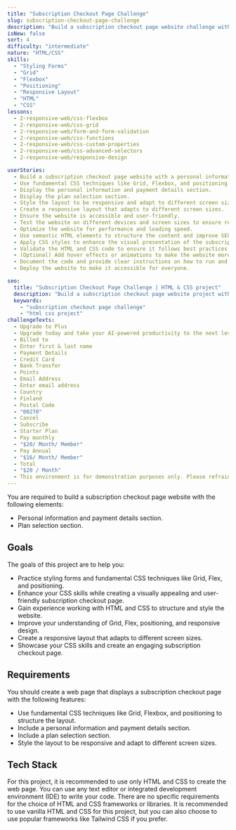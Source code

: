 ```yaml
---
title: "Subscription Checkout Page Challenge"
slug: subscription-checkout-page-challenge
description: "Build a subscription checkout page website challenge with provided design. The layout should have 2 main sections: personal information and payment details, and plan selection."
isNew: false
sort: 4
difficulty: "intermediate"
nature: "HTML/CSS"
skills:
  - "Styling Forms"
  - "Grid"
  - "Flexbox"
  - "Positioning"
  - "Responsive Layout"
  - "HTML"
  - "CSS"
lessons:
  - 2-responsive-web/css-flexbox
  - 2-responsive-web/css-grid
  - 2-responsive-web/form-and-form-validation
  - 2-responsive-web/css-functions
  - 2-responsive-web/css-custom-properties
  - 2-responsive-web/css-advanced-selectors
  - 2-responsive-web/responsive-design

userStories:
  - Build a subscription checkout page website with a personal information and payment details section, and a plan selection section.
  - Use fundamental CSS techniques like Grid, Flexbox, and positioning to structure the layout.
  - Display the personal information and payment details section.
  - Display the plan selection section.
  - Style the layout to be responsive and adapt to different screen sizes.
  - Create a responsive layout that adapts to different screen sizes.
  - Ensure the website is accessible and user-friendly.
  - Test the website on different devices and screen sizes to ensure responsiveness.
  - Optimize the website for performance and loading speed.
  - Use semantic HTML elements to structure the content and improve SEO.
  - Apply CSS styles to enhance the visual presentation of the subscription checkout page elements.
  - Validate the HTML and CSS code to ensure it follows best practices and standards.
  - (Optional) Add hover effects or animations to make the website more interactive.
  - Document the code and provide clear instructions on how to run and use the website.
  - Deploy the website to make it accessible for everyone.

seo:
  title: "Subscription Checkout Page Challenge | HTML & CSS project"
  description: "Build a subscription checkout page website project with provided design. The layout should have 2 main sections: personal information and payment details, and plan selection. The goal of this project is to let learners practice styling forms as well as fundamental CSS techniques like Grid, Flex, and positioning. Create a responsive layout that adapts to different screen sizes. This project is perfect for intermediate developers who want to enhance their CSS skills and create a visually appealing and user-friendly subscription checkout page."
  keywords:
    - "subscription checkout page challenge"
    - "html css project"
challengeTexts:
  - Upgrade to Plus
  - Upgrade today and take your AI-powered productivity to the next level.
  - Billed to
  - Enter first & last name
  - Payment Details
  - Credit Card
  - Bank Transfer
  - Points
  - Email Address
  - Enter email address
  - Country
  - Finland
  - Postal Code
  - "00270"
  - Cancel
  - Subscribe
  - Starter Plan
  - Pay monthly
  - "$20/ Month/ Member"
  - Pay Annual
  - "$16/ Month/ Member"
  - Total
  - "$20 / Month"
  - This environment is for demonstration purposes only. Please refrain from entering any actual sensitive data.
---
```


You are required to build a subscription checkout page website with the following elements:

- Personal information and payment details section.
- Plan selection section.

## Goals

The goals of this project are to help you:

- Practice styling forms and fundamental CSS techniques like Grid, Flex, and positioning.
- Enhance your CSS skills while creating a visually appealing and user-friendly subscription checkout page.
- Gain experience working with HTML and CSS to structure and style the website.
- Improve your understanding of Grid, Flex, positioning, and responsive design.
- Create a responsive layout that adapts to different screen sizes.
- Showcase your CSS skills and create an engaging subscription checkout page.

## Requirements

You should create a web page that displays a subscription checkout page with the following features:

- Use fundamental CSS techniques like Grid, Flexbox, and positioning to structure the layout.
- Include a personal information and payment details section.
- Include a plan selection section.
- Style the layout to be responsive and adapt to different screen sizes.

## Tech Stack

For this project, it is recommended to use only HTML and CSS to create the web page. You can use any text editor or integrated development environment (IDE) to write your code. There are no specific requirements for the choice of HTML and CSS frameworks or libraries. It is recommended to use vanilla HTML and CSS for this project, but you can also choose to use popular frameworks like Tailwind CSS if you prefer.

